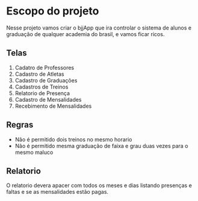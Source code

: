 # Escopo do projeto

Nesse projeto vamos criar o bjjApp que ira controlar o sistema de alunos e graduação de qualquer academia do brasil, e vamos ficar ricos.

## Telas

1. Cadatro de Professores
1. Cadastro de Atletas
1. Cadastro de Graduações
1. Cadastros de Treinos
1. Relatorio de Presença
1. Cadastro de Mensalidades
1. Recebimento de Mensalidades

## Regras

- Não é permitido dois treinos no mesmo horario
- Não é permitido mesma graduação de faixa e grau duas vezes para o mesmo maluco


## Relatorio

O relatorio devera apacer com todos os meses e dias listando presenças e faltas e se as mensalidades estão pagas.
